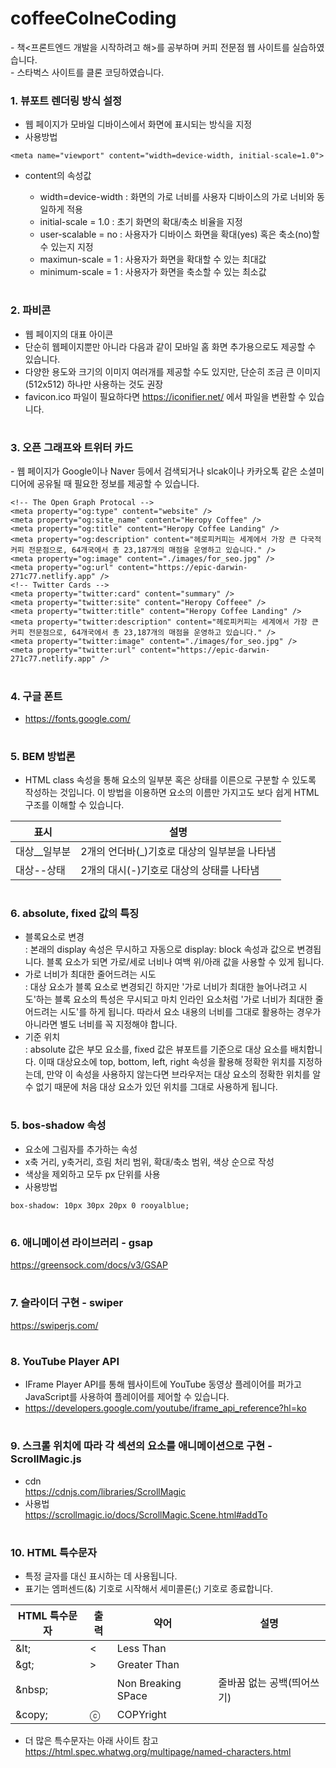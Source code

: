 # coffeeColneCoding
\- 책<프론트엔드 개발을 시작하려고 해>를 공부하며 커피 전문점 웹 사이트를 실습하였습니다.   
\- 스타벅스 사이트를 클론 코딩하였습니다. 

### 1. 뷰포트 렌더링 방식 설정
- 웹 페이지가 모바일 디바이스에서 화면에 표시되는 방식을 지정   
- 사용방법 
```
<meta name="viewport" content="width=device-width, initial-scale=1.0">
```
- content의 속성값   

  - width=device-width : 화면의 가로 너비를 사용자 디바이스의 가로 너비와 동일하게 적용     
  - initial-scale = 1.0 : 초기 화면의 확대/축소 비율을 지정  
  - user-scalable = no : 사용자가 디바이스 화면을 확대(yes) 혹은 축소(no)할 수 있는지 지정   
  - maximun-scale = 1 : 사용자가 화면을 확대할 수 있는 최대값  
  - minimum-scale = 1 : 사용자가 화면을 축소할 수 있는 최소값    
#
### 2. 파비콘 
- 웹 페이지의 대표 아이콘  
- 단순히 웹페이지뿐만 아니라 다음과 같이 모바일 홈 화면 추가용으로도 제공할 수 있습니다.   
- 다양한 용도와 크기의 이미지 여러개를 제공할 수도 있지만, 단순히 조금 큰 이미지(512x512) 하나만 사용하는 것도 권장   
- favicon.ico 파일이 필요하다면 https://iconifier.net/ 에서 파일을 변환할 수 있습니다. 
#
### 3. 오픈 그래프와 트위터 카드
\- 웹 페이지가 Google이나 Naver 등에서 검색되거나 slcak이나 카카오톡 같은 소셜미디어에 공유될 때 필요한 정보를 제공할 수 있습니다. 
```
<!-- The Open Graph Protocal -->
<meta property="og:type" content="website" />
<meta property="og:site_name" content="Heropy Coffee" />
<meta property="og:title" content="Heropy Coffee Landing" />
<meta property="og:description" content="헤로피커피는 세계에서 가장 큰 다국적 커피 전문점으로, 64개국에서 총 23,187개의 매점을 운영하고 있습니다." />
<meta property="og:image" content="./images/for_seo.jpg" />
<meta property="og:url" content="https://epic-darwin-271c77.netlify.app" />
<!-- Twitter Cards -->
<meta property="twitter:card" content="summary" />
<meta property="twitter:site" content="Heropy Coffeee" />
<meta property="twitter:title" content="Heropy Coffee Landing" />
<meta property="twitter:description" content="헤로피커피는 세계에서 가장 큰 커피 전문점으로, 64개국에서 총 23,187개의 매점을 운영하고 있습니다." />
<meta property="twitter:image" content="./images/for_seo.jpg" />
<meta property="twitter:url" content="https://epic-darwin-271c77.netlify.app" />
```
#
### 4. 구글 폰트 
- https://fonts.google.com/  
#
### 5. BEM 방법론
- HTML class 속성을 통해 요소의 일부분 혹은 상태를 이른으로 구분할 수 있도록 작성하는 것입니다. 이 방법을 이용하면 요소의 이름만 가지고도 보다 쉽게 HTML 구조를 이해할 수 있습니다.     

|표시|설명|
|------|---|
|대상__일부분|2개의 언더바(_)기호로 대상의 일부분을 나타냄|
|대상--상태|2개의 대시(-)기호로 대상의 상태를 나타냄|
#
### 6. absolute, fixed 값의 특징
- 블록요소로 변경  
: 본래의 display 속성은 무시하고 자동으로 display: block 속성과 값으로 변경됩니다. 블록 요소가 되면 가로/세로 너비나 여백 위/아래 값을 사용할 수 있게 됩니다.   
- 가로 너비가 최대한 줄어드려는 시도  
: 대상 요소가 블록 요소로 변경되긴 하지만 '가로 너비가 최대한 늘어나려고 시도'하는 블록 요소의 특성은 무시되고 마치 인라인 요소처럼 '가로 너비가 최대한 줄어드려는 시도'를 하게 됩니다. 따라서 요소 내용의 너비를 그대로 활용하는 경우가 아니라면 별도 너비를 꼭 지정해야 합니다.   
- 기준 위치   
: absolute 값은 부모 요소를, fixed 값은 뷰포트를 기준으로 대상 요소를 배치합니다. 이때 대상요소에 top, bottom, left, right 속성을 활용해 정확한 위치를 지정하는데, 만약 이 속성을 사용하지 않는다면 브라우저는 대상 요소의 정확한 위치를 알 수 없기 때문에 처음 대상 요소가 있던 위치를 그대로 사용하게 됩니다.  
#
### 5. bos-shadow 속성
- 요소에 그림자를 추가하는 속성
- x축 거리, y축거리, 흐림 처리 범위, 확대/축소 범위, 색상 순으로 작성
- 색상을 제외하고 모두 px 단위를 사용
- 사용방법
```
box-shadow: 10px 30px 20px 0 rooyalblue;
```
#
### 6. 애니메이션 라이브러리 - gsap
https://greensock.com/docs/v3/GSAP  
#
### 7. 슬라이더 구현 - swiper
https://swiperjs.com/  
#
### 8.  YouTube Player API
- IFrame Player API를 통해 웹사이트에 YouTube 동영상 플레이어를 퍼가고 JavaScript를 사용하여 플레이어를 제어할 수 있습니다.  
- https://developers.google.com/youtube/iframe_api_reference?hl=ko  
#
### 9. 스크롤 위치에 따라 각 섹션의 요소를 애니메이션으로 구현 - ScrollMagic.js 
- cdn  
https://cdnjs.com/libraries/ScrollMagic  
- 사용법   
https://scrollmagic.io/docs/ScrollMagic.Scene.html#addTo   
#
### 10. HTML 특수문자
- 특정 글자를 대신 표시하는 데 사용됩니다. 
- 표기는 엠퍼센드(&) 기호로 시작해서 세미콜론(;) 기호로 종료합니다. 

|HTML 특수문자|출력|약어|설명|
|------|------|------|--|
|\&lt;|<|Less Than||
|\&gt;|>|Greater Than||
|\&nbsp;||Non Breaking SPace|줄바꿈 없는 공백(띄어쓰기)|
|\&copy;|ⓒ|COPYright||

- 더 많은 특수문자는 아래 사이트 참고  
https://html.spec.whatwg.org/multipage/named-characters.html  
#






